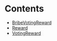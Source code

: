

# Contents
- [BribeVotingReward](BribeVotingReward.sol/contract.BribeVotingReward.md)
- [Reward](Reward.sol/abstract.Reward.md)
- [VotingReward](VotingReward.sol/abstract.VotingReward.md)
